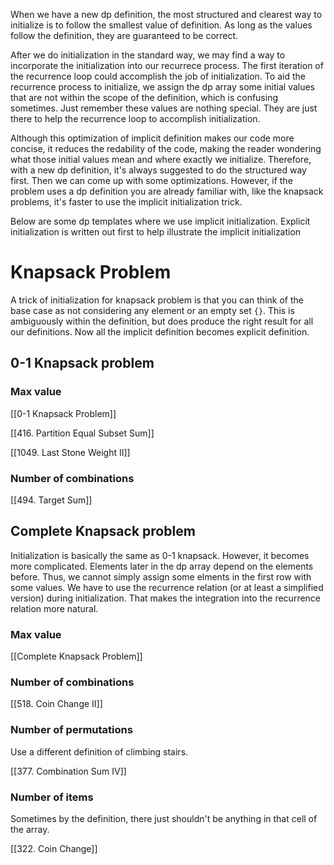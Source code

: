 When we have a new dp definition, the most structured and clearest way to initialize is to follow the smallest value of definition. As long as the values follow the definition, they are guaranteed to be correct. 

After we do initialization in the standard way, we may find a way to incorporate the initialization into our recurrece process. The first iteration of the recurrence loop could accomplish the job of initialization. To aid the recurrence process to initialize, we assign the dp array some initial values that are not within the scope of the definition, which is confusing sometimes. Just remember these values are nothing special. They are just there to help the recurrence loop to accomplish initialization. 

Although this optimization of implicit definition makes our code more concise, it reduces the redability of the code, making the reader wondering what those initial values mean and where exactly we initialize. Therefore, with a new dp definition, it's always suggested to do the structured way first. Then we can come up with some optimizations. However, if the problem uses a dp definition you are already familiar with, like the knapsack problems, it's faster to use the implicit initialization trick. 

Below are some dp templates where we use implicit initialization. Explicit initialization is written out first to help illustrate the implicit initialization

# Knapsack Problem

A trick of initialization for knapsack problem is that you can think of the base case as not considering any element or an empty set `{}`. This is ambiguously within the definition, but does produce the right result for all our definitions. Now all the implicit definition becomes explicit definition. 

## 0-1 Knapsack problem

### Max value

[[0-1 Knapsack Problem]]

[[416. Partition Equal Subset Sum]]

[[1049. Last Stone Weight II]]

### Number of combinations

[[494. Target Sum]]

## Complete Knapsack problem

Initialization is basically the same as 0-1 knapsack. However, it becomes more complicated. Elements later in the dp array depend on the elements before. Thus, we cannot simply assign some elments in the first row with some values. We have to use the recurrence relation (or at least a simplified version) during initialization. That makes the integration into the recurrence relation more natural. 
### Max value

[[Complete Knapsack Problem]]

### Number of combinations

[[518. Coin Change II]]

### Number of permutations

Use a different definition of climbing stairs. 

[[377. Combination Sum IV]]

### Number of items

Sometimes by the definition, there just shouldn't be anything in that cell of the array. 

[[322. Coin Change]]